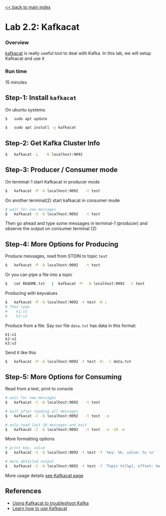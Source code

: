 <link rel='stylesheet' href='../assets/css/main.css'/>

[<< back to main index](../README.md)

# Lab 2.2: Kafkacat

### Overview

[kafkacat](https://github.com/edenhill/kcat) is really useful tool to deal with Kafka.  In this lab, we will setup Kafkacat and use it

### Run time

15 minutes

## Step-1: Install `kafkacat`

On ubuntu systems:

```bash
$   sudo apt update

$   sudo apt install -y kafkacat
```

## Step-2: Get Kafka Cluster Info

```bash
$   kafkacat -L   -b localhost:9092
```

## Step-3: Producer / Consumer mode

On terminal-1 start Kafkacat in producer mode

```bash
$   kafkacat -P -b localhost:9092   -t test
```

On another terminal(2) start kafkacat in consumer mode

```bash
# wait for new messages
$   kafkacat -C -b localhost:9092   -t test
```

Then go ahead and type some messages in terminal-1 (producer) and observe the output on consumer terminal (2)

## Step-4: More Options for Producing

Produce messages, read from STDIN to topic `test`

```bash
$   kafkacat -P -b localhost:9092   -t test
```

Or you can pipe a file into a topic

```bash
$   cat README.txt   |  kafkacat -P  -b localhost:9092  -t test
```

Producing with keyvalues

```bash
$   kafkacat -P -b localhost:9092 -t test -K :
# Then type
#    k1:v1
#    k2:v2
```

Produce from a file.  Say our file `data.txt` has data in this format:

```text
k1:v1
k2:v2
k3:v3
```

Send it like this

```bash
$   kafkacat -P -b localhost:9092 -t test -K: -l data.txt
```


## Step-5: More Options for Consuming

Read from a test, print to console

```bash
# wait for new messages
$   kafkacat -C -b localhost:9092   -t test

# exit after reading all messages
$   kafkacat -C -b localhost:9092   -t test  -e

# only read last 10 messages and exit
$   kafkacat -C -b localhost:9092   -t test  -o -10 -e
```

More formatting options

```bash
# print key, value
$   kafkacat -C -b localhost:9092 -t test -f 'key: %k, value: %s \n'

# more detailed output
$   kafkacat -C -b localhost:9092 -t test -f 'Topic %t[%p], offset: %o, key: %k, value: %s, (length: %S bytes) \n'
```

More usage details [see Kafkacat page](https://github.com/edenhill/kcat)

## References

* [Using Kafkacat to troubleshoot Kafka](https://www.vertica.com/docs/9.2.x/HTML/Content/Authoring/KafkaIntegrationGuide/TroubleShooting/UsingKafkacatToTroubleShootIssues.htm)
* [Learn how to use Kafkacat](https://dev.to/de_maric/learn-how-to-use-kafkacat-the-most-versatile-kafka-cli-client-1kb4)